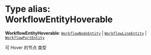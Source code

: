 # Type alias: WorkflowEntityHoverable

**WorkflowEntityHoverable**: [`WorkflowNodeEntity`](/en/auto-docs/free-layout-editor/variables/WorkflowNodeEntity-1.md) | [`WorkflowLineEntity`](/en/auto-docs/free-layout-editor/classes/WorkflowLineEntity.md) | [`WorkflowPortEntity`](/en/auto-docs/free-layout-editor/classes/WorkflowPortEntity.md)

可 Hover 的节点 类型
